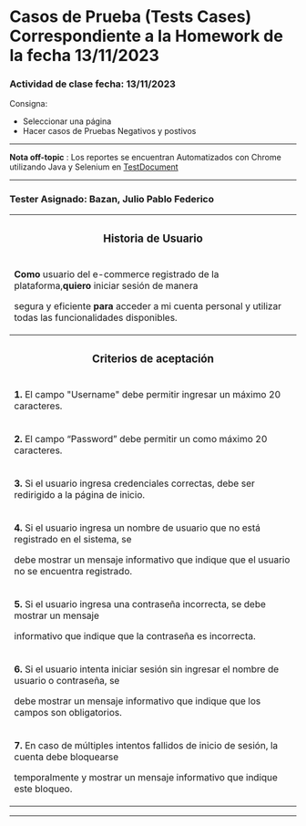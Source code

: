 <h1>Casos de Prueba (Tests Cases) Correspondiente a la Homework de la fecha 13/11/2023</h1>
<h3>
Actividad de clase 
fecha: 13/11/2023
</h3>
<p>Consigna:</p>
 <ul>
  <li>Seleccionar una página</li>
  <li>Hacer casos de Pruebas Negativos y postivos</li>
 </ul>
<hr>
<p><b>Nota off-topic</b> : Los reportes se encuentran Automatizados con Chrome utilizando Java y Selenium en <a href="">TestDocument</a></p>
<hr>
<h3>Tester Asignado: Bazan, Julio Pablo Federico</h3>

<table>
  <tr>
    <th><h3>Historia de Usuario</h3></th>
  </tr>
  <tr>
    <td><p><b>Como</b> usuario del e-commerce registrado de la plataforma,<b>quiero</b>  iniciar sesión de manera</p><p>segura y eficiente <b>para </b>acceder a mi cuenta personal y utilizar todas las funcionalidades disponibles.</p></td>
  </tr>
  <tr>
    <th><h3>Criterios de aceptación</h3></th>
  </tr>
  <tr>
    <td><p><b>1. </b> El campo "Username" debe permitir ingresar un máximo 20 caracteres.</p></td>
  </tr>
 </tr>
  <tr>
    <td><p><b>2. </b> El campo “Password” debe permitir un como máximo 20 caracteres.</p></td>
  </tr>
  <tr>
    <td><p><b>3. </b> Si el usuario ingresa credenciales correctas, debe ser redirigido a la página de inicio.</p></td>
  </tr>

  <tr>
    <td><p><b>4. </b> Si el usuario ingresa un nombre de usuario que no está registrado en el sistema, se</p>
<p>debe mostrar un mensaje informativo que indique que el usuario no se encuentra registrado.</p></td>
  </tr>
  <tr>
    <td><p><b>5. </b> Si el usuario ingresa una contraseña incorrecta, se debe mostrar un mensaje</p>
<p>informativo que indique que la contraseña es incorrecta.</p></td>
  </tr>
<tr>
    <td><p><b>6. </b> Si el usuario intenta iniciar sesión sin ingresar el nombre de usuario o contraseña, se </p>
<p>debe mostrar un mensaje informativo que indique que los campos son obligatorios.
</p></td>
  </tr>
<tr>
    <td><p><b>7. </b>En caso de múltiples intentos fallidos de inicio de sesión, la cuenta debe bloquearse </p>
<p>temporalmente y mostrar un mensaje informativo que indique este bloqueo.</p></td>
  </tr>
</table>
<!-- ------------------------------------------------------------------------------------------------------------------- -->
<hr>

<!--
<table>
  <tr>
    <th>Reporte n°XXXX</th>
    <th></th>
  </tr>
  <tr>
    <td>ID</td>
    <td>GR99-002</td>
  </tr>
  <tr>
    <td>Titulo</td>
    <td></td>
  </tr>
  <tr>
    <td>Descripcion</td>
    <td></td>
  </tr>
  <tr>
    <td>Precondiciones</td>
    <td> </td>
  </tr>
 <tr>
    <td>Tipo de Bug</td>
    <td><b>REPASAR</b></td>
  </tr>
<tr>
    <td>Criticidad</td>
    <td></td>
  </tr>
  <tr>
    <td>Prioridad</td>
    <td></td>
  </tr>
  <tr>
    <td>Datos de Entrada</td>
    <td></td>
  </tr>
  <tr>
    <td>Pasos</td>
    <td></td>
  </tr>
  <tr>
    <td>Resultado Esperado</td>
    <td></td>
  </tr>
  <tr>
    <td>Resultado Obtenido</td>
    <td></td>
  </tr>
  <tr>
    <td>Estado</td>
    <td></td>
  </tr>
  <tr>
    <td>Img o Vid</td>
    <td></td>
  </tr>
  <tr>
    <td>Mejora</td>
    <td>Se debe guardar el estado del usuario, revisar trabajo de conexion entre web y bd. </td>
  </tr>
</table>-->
